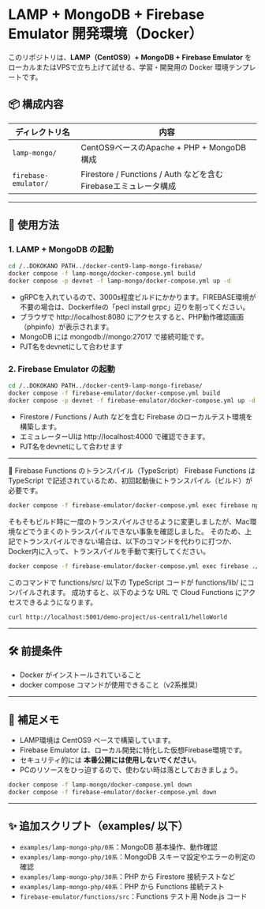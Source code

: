 # LAMP + MongoDB + Firebase Emulator 開発環境（Docker）

このリポジトリは、**LAMP（CentOS9）+ MongoDB + Firebase Emulator** をローカルまたはVPSで立ち上げて試せる、学習・開発用の Docker 環境テンプレートです。

## 📦 構成内容

| ディレクトリ名 | 内容 |
|----------------|------|
| `lamp-mongo/` | CentOS9ベースのApache + PHP + MongoDB構成 |
| `firebase-emulator/` | Firestore / Functions / Auth などを含むFirebaseエミュレータ構成 |

---

## 🚀 使用方法

### 1. LAMP + MongoDB の起動

```bash
cd /..DOKOKANO PATH../docker-cent9-lamp-mongo-firebase/
docker compose -f lamp-mongo/docker-compose.yml build
docker compose -p devnet -f lamp-mongo/docker-compose.yml up -d
```

- gRPCを入れているので、3000s程度ビルドにかかります。FIREBASE環境が不要の場合は、Dockerfileの「pecl install grpc」辺りを削ってください。
- ブラウザで http://localhost:8080 にアクセスすると、PHP動作確認画面（phpinfo）が表示されます。
- MongoDB には mongodb://mongo:27017 で接続可能です。
- PJT名をdevnetにして合わせます

### 2. Firebase Emulator の起動

```bash
cd /..DOKOKANO PATH../docker-cent9-lamp-mongo-firebase/
docker compose -f firebase-emulator/docker-compose.yml build
docker compose -p devnet -f firebase-emulator/docker-compose.yml up -d
```

- Firestore / Functions / Auth などを含む Firebase のローカルテスト環境を構築します。
- エミュレーターUIは http://localhost:4000 で確認できます。
- PJT名をdevnetにして合わせます

---

🔧 Firebase Functions のトランスパイル（TypeScript）
Firebase Functions は TypeScript で記述されているため、初回起動後にトランスパイル（ビルド）が必要です。

```bash
docker compose -f firebase-emulator/docker-compose.yml exec firebase npx tsc
```

そもそもビルド時に一度のトランスパイルさせるように変更しましたが、Mac環境などでうまくのトランスパイルできない事象を確認しました。
そのため、上記でトランスパイルできない場合は、以下のコマンドを代わりに打つか、Docker内に入って、トランスパイルを手動で実行してください。

```bash
docker compose -f firebase-emulator/docker-compose.yml exec firebase ./node_modules/.bin/tsc
```

このコマンドで functions/src/ 以下の TypeScript コードが functions/lib/ にコンパイルされます。
成功すると、以下のような URL で Cloud Functions にアクセスできるようになります。

```bash
curl http://localhost:5001/demo-project/us-central1/helloWorld
```

---

## 🛠 前提条件

- Docker がインストールされていること
- docker compose コマンドが使用できること（v2系推奨）

---

## 📌 補足メモ

- LAMP環境は CentOS9 ベースで構築しています。
- Firebase Emulator は、ローカル開発に特化した仮想Firebase環境です。
- セキュリティ的には **本番公開には使用しないでください**。
- PCのリソースをひっ迫するので、使わない時は落としておきましょう。
```bash
docker compose -f lamp-mongo/docker-compose.yml down
docker compose -f firebase-emulator/docker-compose.yml down
```

---

## ✨ 追加スクリプト（examples/ 以下）

- `examples/lamp-mongo-php/0系`：MongoDB 基本操作、動作確認
- `examples/lamp-mongo-php/10系`：MongoDB スキーマ設定やエラーの判定の確認
- `examples/lamp-mongo-php/30系`：PHP から Firestore 接続テストなど
- `examples/lamp-mongo-php/40系`：PHP から Functions 接続テスト
- `firebase-emulator/functions/src`：Functions テスト用 Node.js コード
